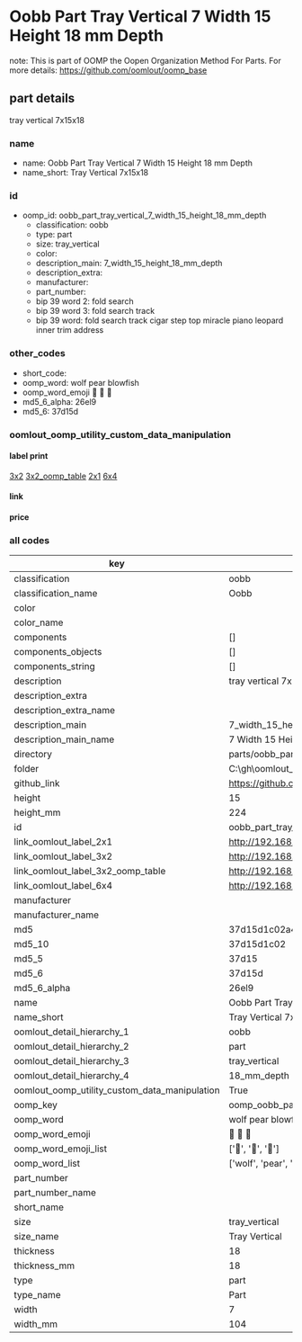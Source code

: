 # Oobb Part Tray Vertical 7 Width 15 Height 18 mm Depth  

note: This is part of OOMP the Oopen Organization Method For Parts. For more details: https://github.com/oomlout/oomp_base

##  part details
  



tray vertical 7x15x18



### name
* name: Oobb Part Tray Vertical 7 Width 15 Height 18 mm Depth
* name_short: Tray Vertical 7x15x18 
### id
* oomp_id: oobb_part_tray_vertical_7_width_15_height_18_mm_depth
  * classification: oobb
  * type: part
  * size: tray_vertical
  * color: 
  * description_main: 7_width_15_height_18_mm_depth
  * description_extra: 
  * manufacturer: 
  * part_number: 
  * bip 39 word 2: fold search
  * bip 39 word 3: fold search track
  * bip 39 word: fold search track cigar step top miracle piano leopard inner trim address

### other_codes
* short_code: 
* oomp_word: wolf pear blowfish
* oomp_word_emoji :wolf: :pear: :blowfish:
* md5_6_alpha: 26el9
* md5_6: 37d15d






### oomlout_oomp_utility_custom_data_manipulation
#### label print
[3x2](http://192.168.1.245:1112/?label=oomp%2026el9)
[3x2_oomp_table](http://192.168.1.108:1112/?label=oomp%2026el9)
[2x1](http://192.168.1.242:1112/?label=oomp%2026el9)
[6x4](http://192.168.1.55:1112/?label=oomp%2026el9)    

#### link

                              

#### price







### all codes 
| key | value |  
| --- | --- |  
| classification | oobb |  
| classification_name | Oobb |  
| color |  |  
| color_name |  |  
| components | [] |  
| components_objects | [] |  
| components_string | [] |  
| description | tray vertical 7x15x18 |  
| description_extra |  |  
| description_extra_name |  |  
| description_main | 7_width_15_height_18_mm_depth |  
| description_main_name | 7 Width 15 Height 18 mm Depth |  
| directory | parts/oobb_part_tray_vertical_7_width_15_height_18_mm_depth |  
| folder | C:\gh\oomlout_oobb_version_4_generated_parts\parts\oobb_part_tray_vertical_7_width_15_height_18_mm_depth |  
| github_link | https://github.com/oomlout/oomlout_oomp_part_src/tree/main/parts/oobb_part_tray_vertical_7_width_15_height_18_mm_depth |  
| height | 15 |  
| height_mm | 224 |  
| id | oobb_part_tray_vertical_7_width_15_height_18_mm_depth |  
| link_oomlout_label_2x1 | http://192.168.1.242:1112/?label=oomp%2026el9 |  
| link_oomlout_label_3x2 | http://192.168.1.245:1112/?label=oomp%2026el9 |  
| link_oomlout_label_3x2_oomp_table | http://192.168.1.108:1112/?label=oomp%2026el9 |  
| link_oomlout_label_6x4 | http://192.168.1.55:1112/?label=oomp%2026el9 |  
| manufacturer |  |  
| manufacturer_name |  |  
| md5 | 37d15d1c02a411af93eab28fcd3082d4 |  
| md5_10 | 37d15d1c02 |  
| md5_5 | 37d15 |  
| md5_6 | 37d15d |  
| md5_6_alpha | 26el9 |  
| name | Oobb Part Tray Vertical 7 Width 15 Height 18 mm Depth |  
| name_short | Tray Vertical 7x15x18  |  
| oomlout_detail_hierarchy_1 | oobb |  
| oomlout_detail_hierarchy_2 | part |  
| oomlout_detail_hierarchy_3 | tray_vertical |  
| oomlout_detail_hierarchy_4 | 18_mm_depth |  
| oomlout_oomp_utility_custom_data_manipulation | True |  
| oomp_key | oomp_oobb_part_tray_vertical_7_width_15_height_18_mm_depth |  
| oomp_word | wolf pear blowfish |  
| oomp_word_emoji | :wolf: :pear: :blowfish: |  
| oomp_word_emoji_list | [':wolf:', ':pear:', ':blowfish:'] |  
| oomp_word_list | ['wolf', 'pear', 'blowfish'] |  
| part_number |  |  
| part_number_name |  |  
| short_name |  |  
| size | tray_vertical |  
| size_name | Tray Vertical |  
| thickness | 18 |  
| thickness_mm | 18 |  
| type | part |  
| type_name | Part |  
| width | 7 |  
| width_mm | 104 |  
